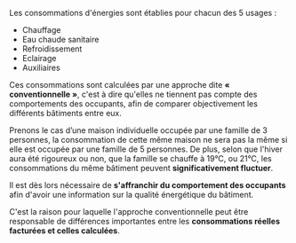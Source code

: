 Les consommations d'énergies sont établies pour chacun des 5 usages :

- Chauffage
- Eau chaude sanitaire
- Refroidissement
- Eclairage
- Auxiliaires

Ces consommations sont calculées par une approche dite **« conventionnelle »**, c'est à dire qu'elles ne tiennent pas compte des comportements des occupants, afin de comparer objectivement les différents bâtiments entre eux.

Prenons le cas d’une maison individuelle occupée par une famille de 3 personnes, la consommation de cette même maison ne sera pas la même si elle est occupée par une famille de 5 personnes. De plus, selon que l'hiver aura été rigoureux ou non, que la famille se chauffe à 19°C, ou 21°C, les consommations du même bâtiment peuvent **significativement fluctuer**.

Il est dès lors nécessaire de **s'affranchir du comportement des occupants** afin d'avoir une information sur la qualité énergétique du bâtiment.

C'est la raison pour laquelle l'approche conventionnelle peut être responsable de différences importantes entre les **consommations réelles facturées et celles calculées**.
